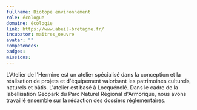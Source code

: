 ```yaml
---
fullname: Biotope environnement
role: écologue
domaine: écologie
link: https://www.abeil-bretagne.fr/
incubator: maitres_oeuvre
avatar: ""
competences:
badges:
missions:
---
```


L'Atelier de l'Hermine est un atelier spécialisé dans la conception et la réalisation de projets et d'équipement valorisant les patrimoines culturels, naturels et bâtis. L'atelier est basé à Locquénolé. Dans le cadre de la labellisation Geopark du Parc Naturel Régional d'Armorique, nous avons travaillé ensemble sur la rédaction des dossiers réglementaires.
